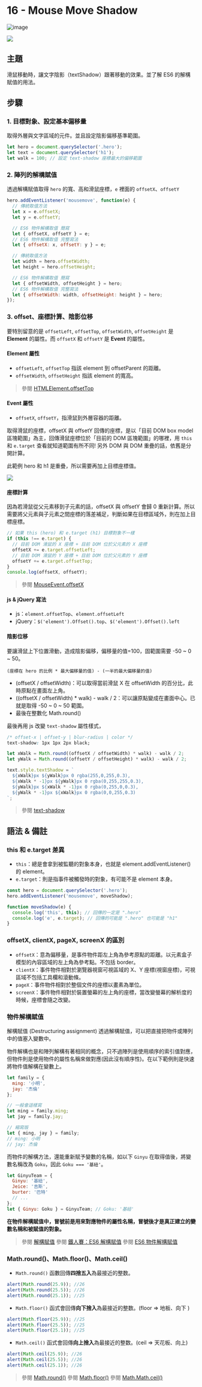 # 16 - Mouse Move Shadow

![image](https://img.shields.io/badge/JavaScript30-exercise-brightgreen.svg)

![](https://images2.imgbox.com/71/1c/wNzVOkmt_o.jpg)

## 主題

滑鼠移動時，讓文字陰影（textShadow）跟著移動的效果。並了解 ES6 的解構賦值的用法。

## 步驟

### 1. 目標對象、設定基本偏移量

取得外層與文字區域的元件。並且設定陰影偏移基準範圍。

```js
let hero = document.querySelector('.hero');
let text = document.querySelector('h1');
let walk = 100; // 設定 text-shadow 座標最大的偏移範圍
```

### 2. 陣列的解構賦值

透過解構賦值取得 `hero` 的寬、高和滑鼠座標，`e` 裡面的 `offsetX`、`offsetY`

```js
hero.addEventListener('mousemove', function(e) {
  // 傳統取值方法
  let x = e.offsetX;
  let y = e.offsetY;

  // ES6 物件解構取值 簡寫
  let { offsetX, offsetY } = e;
  // ES6 物件解構取值 完整寫法
  let { offsetX: x, offsetY: y } = e;

  // 傳統取值方法
  let width = hero.offsetWidth;
  let height = hero.offsetHeight;

  // ES6 物件解構取值 簡寫
  let { offsetWidth, offsetHeight } = hero;
  // ES6 物件解構取值 完整寫法
  let { offsetWidth: width, offsetHeight: height } = hero;
});
```

### 3. offset、座標計算、陰影位移

要特別留意的是 `offsetLeft`, `offsetTop`, `offsetWidth`, `offsetHeight` 是 **Element** 的屬性。而 `offsetX` 和 `offsetY` 是 **Event** 的屬性。

#### Element 屬性

- `offsetLeft`, `offsetTop` 指該 element 到 offsetParent 的距離。
- `offsetWidth`, `offsetHeight` 指該 element 的寬高。

> 參閱 [HTMLElement.offsetTop](https://developer.mozilla.org/zh-CN/docs/Web/API/HTMLElement/offsetTop)

#### Event 屬性

- `offsetX`, `offsetY`，指滑鼠到外層容器的距離。

取得滑鼠的座標，offsetX 與 offsetY 回傳的座標，是以「目前 DOM box model 區塊範圍」為主，回傳滑鼠座標位於「目前的 DOM 區塊範圍」的哪裡，用 `this` 和 `e.target` 查看就知道範圍有所不同! 另外 DOM 與 DOM 重疊的話，依舊是分開計算。

此範例 hero 和 h1 是重疊，所以需要再加上目標座標值。

![](https://images2.imgbox.com/0d/98/Wk6Lsu9r_o.jpg)

#### 座標計算

因為若滑鼠從父元素移到子元素的話，offsetX 與 offsetY 會歸 0 重新計算。所以需要將父元素與子元素之間座標的落差補足，判斷如果在目標區域外，則在加上目標座標。

```js
// 如果 this (hero) 和 e.target (h1) 目標對象不一樣
if (this !== e.target) {
  // 目前 DOM 滑鼠的 X 座標 + 目前 DOM 位於父元素的 X 座標
  offsetX += e.target.offsetLeft;
  // 目前 DOM 滑鼠的 Y 座標 + 目前 DOM 位於父元素的 Y 座標
  offsetY += e.target.offsetTop;
}
console.log(offsetX, offsetY);
```

> 參閱 [MouseEvent.offsetX](https://developer.mozilla.org/zh-CN/docs/Web/API/MouseEvent/offsetX)

#### js & jQuery 寫法

- js：`element.offsetTop`、`element.offsetLeft`
- jQuery：`$('element').Offset().top`、`$('element').Offset().left`

#### 陰影位移

要讓滑鼠上下位置滑動，造成陰影偏移，偏移量的值=100，固範圍需要 -50 ~ 0 ~ 50。

`(座標在 hero 的比例 * 最大偏移量的值) - (一半的最大偏移量的值)`

- (offsetX / offsetWidth)：可以取得當前滑鼠 X 在 offsetWidth 的百分比，此時原點在畫面左上角。
- ((offsetX / offsetWidth) \* walk) - walk / 2：可以讓原點變成在畫面中心。已就是取得 -50 ~ 0 ~ 50 範圍。
- 最後在整數化 Math.round()

最後再用 js 改變 `text-shadow` 屬性樣式，

```css
/* offset-x | offset-y | blur-radius | color */
text-shadow: 1px 1px 2px black;
```

```js
let xWalk = Math.round((offsetX / offsetWidth) * walk) - walk / 2;
let yWalk = Math.round((offsetY / offsetHeight) * walk) - walk / 2;

text.style.textShadow = `
  ${xWalk}px ${yWalk}px 0 rgba(255,0,255,0.3),
  ${xWalk * -1}px ${yWalk}px 0 rgba(0,255,255,0.3),
  ${yWalk}px ${xWalk * -1}px 0 rgba(0,255,0,0.3),
  ${yWalk * -1}px ${xWalk}px 0 rgba(0,0,255,0.3)
`;
```

> 參閱 [text-shadow](https://developer.mozilla.org/zh-CN/docs/Web/CSS/text-shadow)

## 語法 & 備註

### this 和 e.target 差異

- `this`：總是會拿到被監聽的對象本身，也就是 element.addEventListener(<eventHandler>) 的 element。
- `e.target`：則是指事件被觸發時的對象，有可能不是 element 本身。

```js
const hero = document.querySelector('.hero');
hero.addEventListener('mousemove', moveShadow);

function moveShadow(e) {
  console.log('this', this); // 回傳的一定是 ".hero"
  console.log('e', e.target); // 回傳的可能是 ".hero" 也可能是 "h1"
}
```

### offsetX, clientX, pageX, screenX 的區別

- `offsetX`：意為偏移量，是事件物件距左上角為參考原點的距離。以元素盒子模型的內容區域的左上角為參考點。不包括 border。
- `clientX`：事件物件相對於瀏覽器視窗可視區域的 X、Y 座標(視窗座標)，可視區域不包括工具欄和滾動條。
- `pageX`：事件物件相對於整個文件的座標以畫素為單位。
- `screenX`：事件物件相對於裝置螢幕的左上角的座標，當改變螢幕的解析度的時候，座標會隨之改變。

### 物件解構賦值

解構賦值 (Destructuring assignment) 透過解構賦值，可以把直接把物件或陣列中的值塞入變數中。

物件解構也是和陣列解構有著相同的概念，只不過陣列是使用順序的索引值對應，但物件則是使用物件的屬性名稱來做對應(因此沒有順序性)。在以下範例則是快速將物件值解構在變數上。

```js
let family = {
  ming: '小明',
  jay: '杰倫'
};

// 一般會這樣寫
let ming = family.ming;
let jay = family.jay;

// 縮寫版
let { ming, jay } = family;
// ming: 小明
// jay: 杰倫
```

而物件的解構方法，還能重新賦予變數的名稱，如以下 `Ginyu` 在取得值後，將變數名稱改為 `Goku`，因此 `Goku === '基紐'`。

```js
let GinyuTeam = {
  Ginyu: '基紐',
  Jeice: '吉斯',
  burter: '巴特'
  // ...
};
let { Ginyu: Goku } = GinyuTeam; // Goku: '基紐'
```

**在物件解構賦值中，冒號前是用來對應物件的屬性名稱，冒號後才是真正建立的變數名稱和被賦值的對象。**

> 參閱 [解構賦值](https://developer.mozilla.org/zh-TW/docs/Web/JavaScript/Reference/Operators/Destructuring_assignment)
> 參閱 [鐵人賽：ES6 解構賦值](https://wcc723.github.io/javascript/2017/12/25/javascript-destructuring/)
> 參閱 [ES6 物件解構賦值](https://pjchender.blogspot.com/2017/01/es6-object-destructuring.html)

### Math.round()、Math.floor()、Math.ceil()

- `Math.round()` 函數回傳**四捨五入**為最接近的整数。

```js
alert(Math.round(25.9)); //26
alert(Math.round(25.5)); //26
alert(Math.round(25.1)); //25
```

- `Math.floor()` 函式會回傳**向下捨入**為最接近的整数。(floor => 地板、向下 )

```js
alert(Math.floor(25.9)); //25
alert(Math.floor(25.5)); //25
alert(Math.floor(25.1)); //25
```

- `Math.ceil()` 函式會回傳**向上捨入**為最接近的整数。(ceil => 天花板、向上)

```js
alert(Math.ceil(25.9)); //26
alert(Math.ceil(25.5)); //26
alert(Math.ceil(25.1)); //26
```

> 參閱 [Math.round()](https://developer.mozilla.org/zh-TW/docs/Web/JavaScript/Reference/Global_Objects/Math/round)
> 參閱 [Math.floor()](https://developer.mozilla.org/zh-TW/docs/Web/JavaScript/Reference/Global_Objects/Math/floor)
> 參閱 [Math.Math.ceil()](https://developer.mozilla.org/zh-TW/docs/Web/JavaScript/Reference/Global_Objects/Math/ceil)
